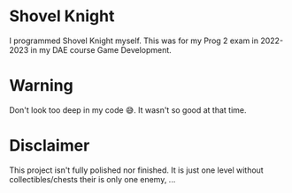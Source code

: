# Shovel Knight

I programmed Shovel Knight myself. This was for my Prog 2 exam in 2022-2023 in my DAE course Game Development.

# Warning

Don't look too deep in my code 😅. It wasn't so good at that time.

# Disclaimer

This project isn't fully polished nor finished. It is just one level without collectibles/chests their is only one enemy, ...
